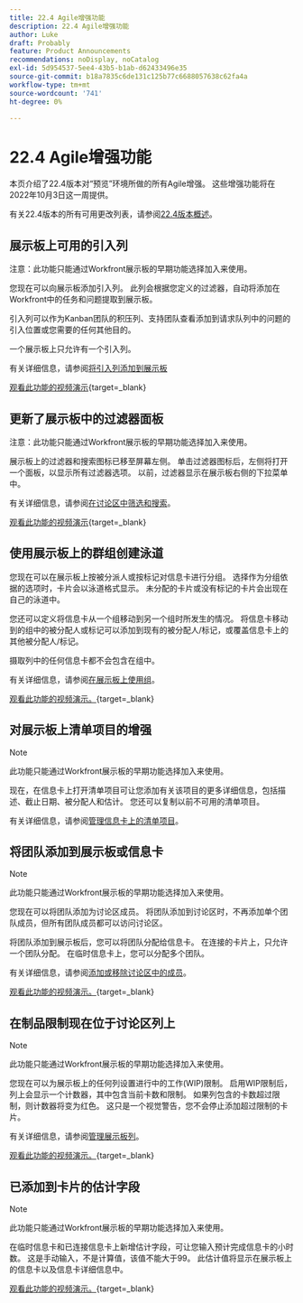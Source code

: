 ```yaml
---
title: 22.4 Agile增强功能
description: 22.4 Agile增强功能
author: Luke
draft: Probably
feature: Product Announcements
recommendations: noDisplay, noCatalog
exl-id: 5d954537-5ee4-43b5-b1ab-d62433496e35
source-git-commit: b18a7835c6de131c125b77c6688057638c62fa4a
workflow-type: tm+mt
source-wordcount: '741'
ht-degree: 0%

---
```


# 22.4 Agile增强功能

本页介绍了22.4版本对“预览”环境所做的所有Agile增强。 这些增强功能将在2022年10月3日这一周提供。

有关22.4版本的所有可用更改列表，请参阅[22.4版本概述](/help/quicksilver/product-announcements/product-releases/22.4-release-activity/22-4-release-overview.md)。

## 展示板上可用的引入列

注意：此功能只能通过Workfront展示板的早期功能选择加入来使用。

您现在可以向展示板添加引入列。 此列会根据您定义的过滤器，自动将添加在Workfront中的任务和问题提取到展示板。

引入列可以作为Kanban团队的积压列、支持团队查看添加到请求队列中的问题的引入位置或您需要的任何其他目的。

一个展示板上只允许有一个引入列。

有关详细信息，请参阅[将引入列添加到展示板](/help/quicksilver/agile/use-boards-agile-planning-tools/add-intake-column-to-board.md)

[观看此功能的视频演示](https://video.tv.adobe.com/v/3412867/){target=_blank}

## 更新了展示板中的过滤器面板

注意：此功能只能通过Workfront展示板的早期功能选择加入来使用。

展示板上的过滤器和搜索图标已移至屏幕左侧。 单击过滤器图标后，左侧将打开一个面板，以显示所有过滤器选项。 以前，过滤器显示在展示板右侧的下拉菜单中。

有关详细信息，请参阅[在讨论区中筛选和搜索](/help/quicksilver/agile/get-started-with-boards/filter-search-in-board.md)。

[观看此功能的视频演示](https://video.tv.adobe.com/v/3412868/){target=_blank}

## 使用展示板上的群组创建泳道

您现在可以在展示板上按被分派人或按标记对信息卡进行分组。 选择作为分组依据的选项时，卡片会以泳道格式显示。 未分配的卡片或没有标记的卡片会出现在自己的泳道中。

您还可以定义将信息卡从一个组移动到另一个组时所发生的情况。 将信息卡移动到的组中的被分配人或标记可以添加到现有的被分配人/标记，或覆盖信息卡上的其他被分配人/标记。

摄取列中的任何信息卡都不会包含在组中。

有关详细信息，请参阅[在展示板上使用组](/help/quicksilver/agile/use-boards-agile-planning-tools/group-cards-on-board.md)。

[观看此功能的视频演示。](https://video.tv.adobe.com/v/3412869/){target=_blank}

## 对展示板上清单项目的增强

>[!NOTE]
>
>此功能只能通过Workfront展示板的早期功能选择加入来使用。

现在，在信息卡上打开清单项目可让您添加有关该项目的更多详细信息，包括描述、截止日期、被分配人和估计。 您还可以复制以前不可用的清单项目。

有关详细信息，请参阅[管理信息卡上的清单项目](/help/quicksilver/agile/get-started-with-boards/manage-checklist-items.md)。

## 将团队添加到展示板或信息卡

>[!NOTE]
>
>此功能只能通过Workfront展示板的早期功能选择加入来使用。

您现在可以将团队添加为讨论区成员。 将团队添加到讨论区时，不再添加单个团队成员，但所有团队成员都可以访问讨论区。

将团队添加到展示板后，您可以将团队分配给信息卡。 在连接的卡片上，只允许一个团队分配。 在临时信息卡上，您可以分配多个团队。

有关详细信息，请参阅[添加或移除讨论区中的成员](/help/quicksilver/agile/get-started-with-boards/add-members-to-board.md)。

[观看此功能的视频演示。](https://video.tv.adobe.com/v/3412870/){target=_blank}

## 在制品限制现在位于讨论区列上

>[!NOTE]
>
>此功能只能通过Workfront展示板的早期功能选择加入来使用。

您现在可以为展示板上的任何列设置进行中的工作(WIP)限制。 启用WIP限制后，列上会显示一个计数器，其中包含当前卡数和限制。 如果列包含的卡数超过限制，则计数器将变为红色。 这只是一个视觉警告，您不会停止添加超过限制的卡片。

有关详细信息，请参阅[管理展示板列](/help/quicksilver/agile/get-started-with-boards/manage-board-columns.md)。

[观看此功能的视频演示。](https://video.tv.adobe.com/v/3412871/){target=_blank}

## 已添加到卡片的估计字段

>[!NOTE]
>
>此功能只能通过Workfront展示板的早期功能选择加入来使用。

在临时信息卡和已连接信息卡上新增估计字段，可让您输入预计完成信息卡的小时数。 这是手动输入，不是计算值，该值不能大于99。 此估计值将显示在展示板上的信息卡以及信息卡详细信息中。

[观看此功能的视频演示。](https://video.tv.adobe.com/v/3412872/){target=_blank}
